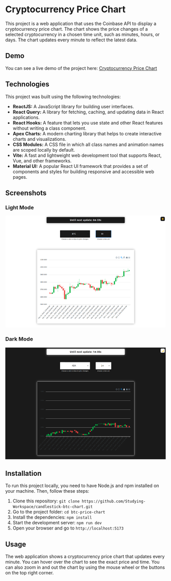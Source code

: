 # Cryptocurrency Price Chart

This project is a web application that uses the Coinbase API to display a cryptocurrency price chart. The chart shows
the price changes of a selected cryptocurrency in a chosen time unit, such as minutes, hours, or days. The chart updates
every minute to reflect the latest data.

## Demo

You can see a live demo of the project
here: [Cryptocurrency Price Chart](https://studying-workspace.github.io/candlestick-btc-chart/)

## Technologies

This project was built using the following technologies:

- **ReactJS:** A JavaScript library for building user interfaces.
- **React Query:** A library for fetching, caching, and updating data in React applications.
- **React Hooks:** A feature that lets you use state and other React features without writing a class component.
- **Apex Charts:** A modern charting library that helps to create interactive charts and visualizations.
- **CSS Modules:** A CSS file in which all class names and animation names are scoped locally by default.
- **Vite:** A fast and lightweight web development tool that supports React, Vue, and other frameworks.
- **Material UI:** A popular React UI framework that provides a set of components and styles for building responsive and
  accessible web pages.

## Screenshots

### Light Mode

<img src="src/assets/demo-screenshot-light.png" alt="light-theme-screenshot" height="350">

### Dark Mode

<img src="src/assets/demo-screenshot-dark.png" alt="dark-theme-screenshot" height="350">

## Installation

To run this project locally, you need to have Node.js and npm installed on your machine. Then, follow these steps:

1. Clone this repository: `git clone https://github.com/Studying-Workspace/candlestick-btc-chart.git`
2. Go to the project folder: `cd btc-price-chart`
3. Install the dependencies: `npm install`
4. Start the development server: `npm run dev`
5. Open your browser and go to `http://localhost:5173`

## Usage

The web application shows a cryptocurrency price chart that updates every minute. You can hover over the chart to see
the exact
price and time. You can also zoom in and out the chart by using the mouse wheel or the buttons on the top right corner.
